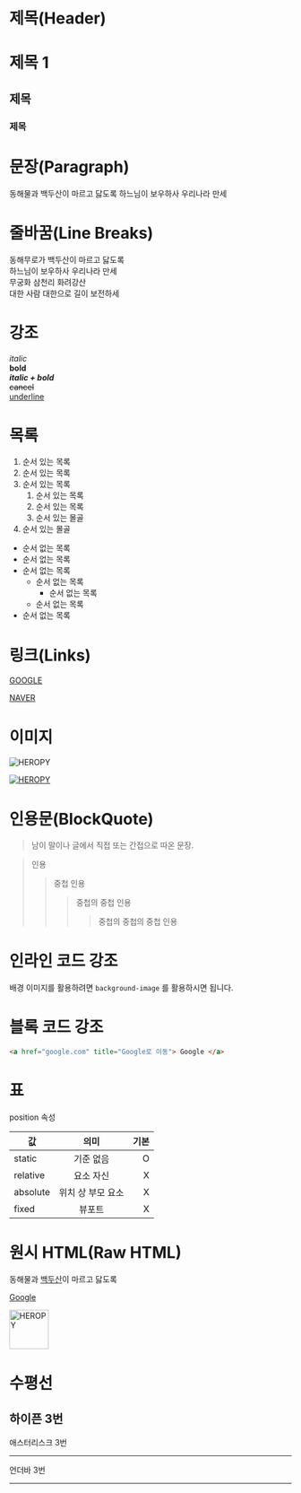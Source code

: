 # 제목(Header)

# 제목 1
## 제목
###  제목

# 문장(Paragraph)

동해물과 백두산이 마르고 닳도록
하느님이 보우하사 우리나라 만세


# 줄바꿈(Line Breaks)
동해무로가 백두산이 마르고 닳도록  
하느님이 보우하사 우리나라 만세  
무궁화 삼천리 화려강산<br />
대한 사람 대한으로 길이 보전하세  

# 강조
_italic_  
**bold**  
**_italic + bold_**  
~~cancel~~  
<u>underline</u>

# 목록
1. 순서 있는 목록
1. 순서 있는 목록
1. 순서 있는 목록
    1. 순서 있는 목록  
    1. 순서 있는 목록
    1. 순서 있는 몰골
1. 순서 있는 몰골

- 순서 없는 목록
- 순서 없는 목록
- 순서 없는 목록
    - 순서 없는 목록
        - 순서 없는 목록
    - 순서 없는 목록
- 순서 없는 목록

# 링크(Links)
[GOOGLE](https://google.com)

[NAVER](https://naver.com "NAVER로 이동 ")

# 이미지
![HEROPY](https://heropy.blog/css/images/logo.png)

[![HEROPY](https://heropy.blog/css/images/logo.png)](https://heropy.blog)


# 인용문(BlockQuote)

>남이 말이나 글에서 직접 또는 간접으로 따온 문장.

> 인용
>> 중첩 인용
>>> 중첩의 중첩 인용
>>>> 중첩의 중첩의 중첩 인용

# 인라인 코드 강조
배경 이미지를 활용하려면 `background-image` 를 활용하시면 됩니다.

# 블록 코드 강조
```html
<a href="google.com" title="Google로 이동"> Google </a>
```

# 표

position 속성

값 | 의미 | 기본
--|:--:|--:
static | 기준 없음 | O
relative | 요소 자신 | X
absolute | 위치 상 부모 요소 | X
fixed | 뷰포트 | X 

# 원시 HTML(Raw HTML)
동해물과 <span style="text-decoration:underline;">백두산</span>이 마르고 닳도록

<a href="https://google.com" title="Google로 이동" target="_blank">Google</a>

<img width="70" src="https://heropy.blog/css/images/logo.png" alt="HEROPY"/>

# 수평선
하이픈 3번
---
애스터리스크 3번
***
언더바 3번 
___
